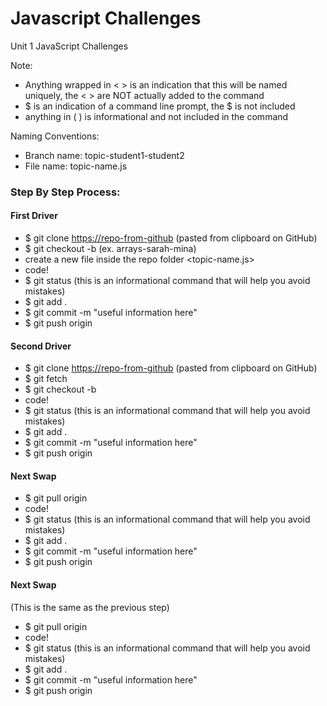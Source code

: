 # Javascript Challenges
Unit 1 JavaScript Challenges

Note:
- Anything wrapped in < > is an indication that this will be named uniquely, the < > are NOT actually added to the command
- $ is an indication of a command line prompt, the $ is not included
- anything in ( ) is informational and not included in the command

Naming Conventions:
- Branch name: topic-student1-student2
- File name: topic-name.js

### Step By Step Process:

#### First Driver
- $ git clone <https://repo-from-github> (pasted from clipboard on GitHub)
- $ git checkout -b <topic-student1-student2> (ex. arrays-sarah-mina)
- create a new file inside the repo folder <topic-name.js>
- code!
- $ git status (this is an informational command that will help you avoid mistakes)
- $ git add .
- $ git commit -m "useful information here"
- $ git push origin <your-branch-name>


#### Second Driver
- $ git clone <https://repo-from-github> (pasted from clipboard on GitHub)
- $ git fetch
- $ git checkout -b <topic-student1-student2>
- code!
- $ git status (this is an informational command that will help you avoid mistakes)
- $ git add .
- $ git commit -m "useful information here"
- $ git push origin <your-branch-name>
  
  
#### Next Swap
- $ git pull origin <your-branch-name>
- code!
- $ git status (this is an informational command that will help you avoid mistakes)
- $ git add .
- $ git commit -m "useful information here"
- $ git push origin <your-branch-name>


#### Next Swap
(This is the same as the previous step)
- $ git pull origin <your-branch-name>
- code!
- $ git status (this is an informational command that will help you avoid mistakes)
- $ git add .
- $ git commit -m "useful information here"
- $ git push origin <your-branch-name>
